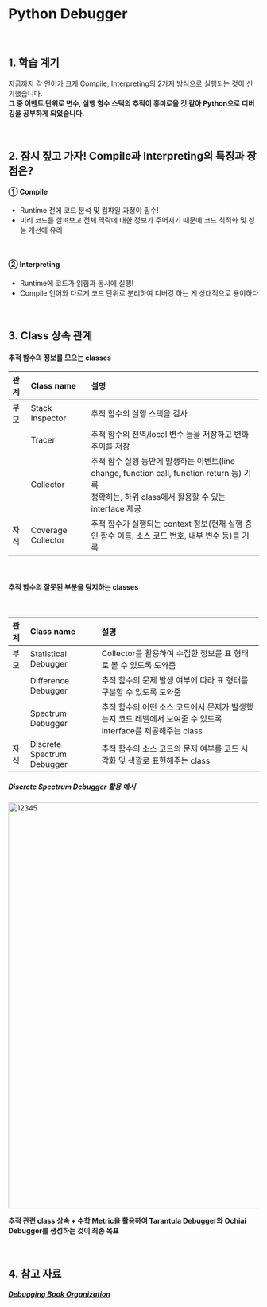 # Python Debugger

<br>

## 1. 학습 계기
지금까지 각 언어가 크게 Compile, Interpreting의 2가지 방식으로 실행되는 것이 신기했습니다. <br>
**그 중 이벤트 단위로 변수, 실행 함수 스택의 추적이 흥미로울 것 같아 Python으로 디버깅을 공부하게 되었습니다.**

<br>

## 2. 잠시 짚고 가자! Compile과 Interpreting의 특징과 장점은?
#### ① Compile
- Runtime 전에 코드 분석 및 컴파일 과정이 필수!
- 미리 코드를 살펴보고 전체 맥락에 대한 정보가 주어지기 때문에 코드 최적화 및 성능 개선에 유리

<br>

#### ② Interpreting
- Runtime에 코드가 읽힘과 동시에 실행!
- Compile 언어와 다르게 코드 단위로 분리하여 디버깅 하는 게 상대적으로 용이하다

<br>

## 3. Class 상속 관계
#### 추적 함수의 정보를 모으는 classes

|관계|Class name|설명|
|:-|:-|:-|
|부모|Stack Inspector|추적 함수의 실행 스택을 검사|
||Tracer|추적 함수의 전역/local 변수 들을 저장하고 변화 추이를 저장|
||Collector|추적 함수 실행 동안에 발생하는 이벤트(line change, function call, function return 등) 기록 <br> 정확히는, 하위 class에서 활용할 수 있는 interface 제공|
|자식|Coverage Collector|추적 함수가 실행되는 context 정보(현재 실행 중인 함수 이름, 소스 코드 번호, 내부 변수 등)를 기록|

<br>

#### 추적 함수의 잘못된 부분을 탐지하는 classes

<br>

|관계|Class name|설명|
|:-|:-|:-|
|부모|Statistical Debugger|Collector를 활용하여 수집한 정보를 표 형태로 볼 수 있도록 도와줌|
||Difference Debugger|추적 함수의 문제 발생 여부에 따라 표 형태를 구분할 수 있도록 도와줌|
||Spectrum Debugger|추적 함수의 어떤 소스 코드에서 문제가 발생했는지 코드 레벨에서 보여줄 수 있도록 interface를 제공해주는 class|
|자식|Discrete Spectrum Debugger|추적 함수의 소스 코드의 문제 여부를 코드 시각화 및 색깔로 표현해주는 class|

##### Discrete Spectrum Debugger 활용 예시
<img width="817" alt="12345" src="https://github.com/Moon-GD/python-debugger/assets/74173976/16dce9a7-a270-418e-9a91-2b0d7fbd44f2">

**추적 관련 class 상속 + 수학 Metric을 활용하여 Tarantula Debugger와 Ochiai Debugger를 생성하는 것이 최종 목표**

<br>

## 4. 참고 자료
##### <a href="https://www.debuggingbook.org/">Debugging Book Organization</a>
